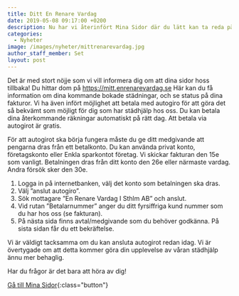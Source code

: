 ```yaml
---
title: Ditt En Renare Vardag
date: 2019-05-08 09:17:00 +0200
description: Nu har vi återinfört Mina Sidor där du lätt kan ta reda på dina kommande bokade städningar, och se status på dina fakturor.
categories: 
  - Nyheter
image: /images/nyheter/mittrenarevardag.jpg
author_staff_member: Set
layout: post
---
```

Det är med stort nöjje som vi vill informera dig om att dina sidor hoss tillbaka! Du hittar dom på <https://mitt.enrenarevardag.se> Här kan du få information om dina kommande bokade städningar, och se status på dina fakturor. Vi ha även infört möjlighet att betala med autogiro för att göra det så bekvämt som möjligt för dig som har städhjälp hos oss. Du kan betala dina återkommande räkningar automatiskt på rätt dag. Att betala via autogirot är gratis.

För att autogirot ska börja fungera måste du ge ditt medgivande att pengarna dras från ett betalkonto. Du kan använda privat konto, företagskonto eller Enkla sparkontot företag. Vi skickar fakturan den 15e som vanligt. Betalningen dras från ditt konto den 26e eller närmaste vardag. Andra försök sker den 30e.   

1. Logga in på internetbanken, välj det konto som betalningen ska dras.
2. Välj ”anslut autogiro”.
3. Sök mottagare ”En Renare Vardag I Sthlm AB” och anslut.
4. Vid rutan ”Betalarnummer” anger du ditt fyrsiffriga kund nummer som du har hos oss (se fakturan).
5. På nästa sida finns avtal/medgivande som du behöver godkänna. På sista sidan får du ett bekräftelse.

Vi är väldigt tacksamma om du kan ansluta autogirot redan idag. Vi är övertygade om att detta kommer göra din upplevelse av våran städhjälp ännu mer behaglig.

Har du frågor är det bara att höra av dig!

[Gå till Mina Sidor](https://mitt.enrenarevardag.se){:class="button"}

